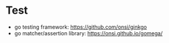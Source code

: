 # Test

- go testing framework: https://github.com/onsi/ginkgo
- go matcher/assertion library: https://onsi.github.io/gomega/